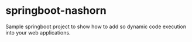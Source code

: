 # springboot-nashorn
Sample springboot project to show how to add so dynamic code execution into your web applications.
